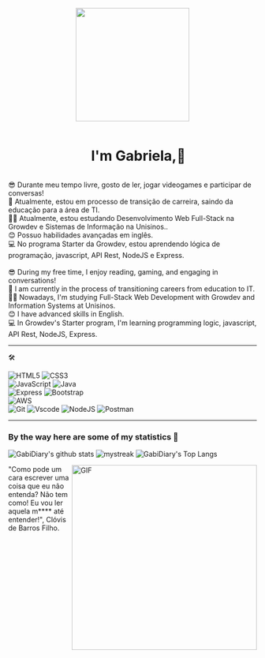 
<p align="center">
  <img src="https://miro.medium.com/max/2048/1*OohqW5DGh9CQS4hLY5FXzA.png" height="230"/>
</p>

<div id="user-content-toc">
  <ul align="center">
    <summary><h1 style="display: inline-block">I'm Gabriela,👋 </h1></summary>
  </ul>
</div>


😎 Durante meu tempo livre, gosto de ler, jogar videogames e participar de conversas!<br> 
💪 Atualmente, estou em processo de transição de carreira, saindo da educação para a área de TI. <br>
👩‍💻 Atualmente, estou estudando Desenvolvimento Web Full-Stack na Growdev e Sistemas de Informação na Unisinos..<br>
😊 Possuo habilidades avançadas em inglês.<br> 
💻 No programa Starter da Growdev, estou aprendendo lógica de programação, javascript, API Rest, NodeJS e Express.
<br>
<br>
😎 During my free time, I enjoy reading, gaming, and engaging in conversations!<br> 
💪 I am currently in the process of transitioning careers from education to IT. <br>
👩‍💻 Nowadays, I'm studying Full-Stack Web Development with Growdev and Information Systems at Unisinos.<br>
😊 I have advanced skills in English.<br> 
💻 In Growdev's Starter program, I'm learning programming logic, javascript, API
Rest, NodeJS, Express.<br>

<HR>

 🛠 
 

![HTML5](https://img.shields.io/badge/HTML5-E34F26?style=for-the-badge&logo=html5&logoColor=white)
![CSS3](https://img.shields.io/badge/CSS3-1572B6?style=for-the-badge&logo=css3&logoColor=white)
<br>
![JavaScript](https://img.shields.io/badge/JavaScript-F7DF1E?style=for-the-badge&logo=javascript&logoColor=black)
![Java](https://img.shields.io/badge/java-%23ED8B00.svg?style=for-the-badge&logo=openjdk&logoColor=white)
<br>
![Express](https://img.shields.io/badge/express.js-%23404d59.svg?style=for-the-badge&logo=express&logoColor=%2361DAFB)
![Bootstrap](https://img.shields.io/badge/-boostrap-0D1117?style=for-the-badge&logo=bootstrap&labelColor=0D1117)
<br>
![AWS](https://img.shields.io/badge/AWS-000.svg?style=for-the-badge&logo=amazon-aws&logoColor=white)
<br>
![Git](https://img.shields.io/badge/GIT-E44C30?style=for-the-badge&logo=git&logoColor=white)
![Vscode](https://img.shields.io/badge/Vscode-007ACC?style=for-the-badge&logo=visual-studio-code&logoColor=white)
![NodeJS](https://img.shields.io/badge/node.js-6DA55F?style=for-the-badge&logo=node.js&logoColor=white)
![Postman](https://img.shields.io/badge/Postman-FF6C37.svg?style=for-the-badge&logo=Postman&logoColor=white)
<br>
<HR>

### By the way here are some of my statistics 🚀
![GabiDiary's github stats](https://github-readme-stats.vercel.app/api?username=GabrielaSHReppold&show_icons=true&theme=tokyonight)
<img src="https://github-readme-streak-stats.herokuapp.com/?user=GabrielaSHReppold&theme=tokyonight" alt="mystreak"/>
![GabiDiary's Top Langs](https://github-readme-stats.vercel.app/api/top-langs/?username=GabrielaSHReppold&theme=tokyonight&layout=compact)

<img align="right" width="375" alt="GIF" src="https://github.com/vimalverma558/vimalverma558/blob/v2/img/dino.gif" />

"Como pode um cara escrever uma coisa que eu não entenda? Não tem como! Eu vou ler aquela m**** até entender!", Clóvis de Barros Filho.
